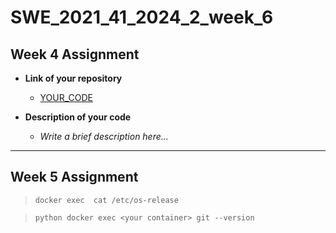 # SWE_2021_41_2024_2_week_6

## Week 4 Assignment
- **Link of your repository**
  - [YOUR_CODE](#)

- **Description of your code**
  - _Write a brief description here..._

---

## Week 5 Assignment

><code>docker exec <your container> cat /etc/os-release</code>

>```python docker exec <your container> git --version```

>```bash docker exec <your container> python3 --version

>```bash docker inspect --format="{{ .HostConfig.Binds }}" <container_name>
